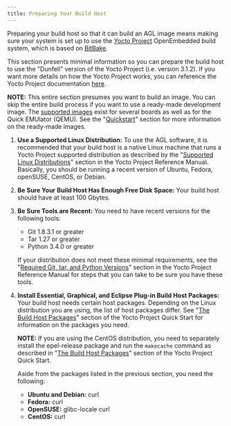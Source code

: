 ```yaml
---
title: Preparing Your Build Host
---
```


Preparing your build host so that it can build an AGL image means
making sure your system is set up to use the
[Yocto Project](https://yoctoproject.org) OpenEmbedded build system,
which is based on
[BitBake](https://yoctoproject.org/docs/3.1.2/bitbake-user-manual/bitbake-user-manual.html).

This section presents minimal information so you can prepare the build host
to use the "Dunfell" version of the Yocto Project (i.e. version 3.1.2).
If you want more details on how the Yocto Project works, you can reference
the Yocto Project documentation
[here](https://www.yoctoproject.org/docs/).

**NOTE:** This entire section presumes you want to build an image.
You can skip the entire build process if you want to use a ready-made
development image.
The [supported images](https://download.automotivelinux.org/AGL/snapshots/master/latest/) exist for several boards as
well as for the Quick EMUlator (QEMU).
See the
"[Quickstart](../1_Quickstart/Using_Ready_Made_Images.md)"
section for more information on the ready-made images.

1. **Use a Supported Linux Distribution:** To use the AGL software, it is
   recommended that your build host is a native Linux machine that runs a
   Yocto Project supported distribution as described by the
   "[Supported Linux Distributions](https://www.yoctoproject.org/docs/3.1.2/ref-manual/ref-manual.html#detailed-supported-distros)"
   section in the Yocto Project Reference Manual.
   Basically, you should be running a recent version of Ubuntu, Fedora, openSUSE,
   CentOS, or Debian.

2. **Be Sure Your Build Host Has Enough Free Disk Space:**
   Your build host should have at least 100 Gbytes.

3. **Be Sure Tools are Recent:**  You need to have recent versions for
   the following tools:

   * Git 1.8.3.1 or greater
   * Tar 1.27 or greater
   * Python 3.4.0 or greater

   If your distribution does not meet these minimal requirements, see the
   "[Required Git, tar, and Python Versions](https://www.yoctoproject.org/docs/3.1.2/ref-manual/ref-manual.html#required-git-tar-and-python-versions)"
   section in the Yocto Project Reference Manual for steps that you can
   take to be sure you have these tools.

4. **Install Essential, Graphical, and Eclipse Plug-in Build Host Packages:**
   Your build host needs certain host packages.
   Depending on the Linux distribution you are using, the list of
   host packages differ.
   See
   "[The Build Host Packages](https://www.yoctoproject.org/docs/3.1.2/yocto-project-qs/yocto-project-qs.html#packages)"
   section of the Yocto Project Quick Start for information on the packages you need.

   **NOTE:** If you are using the CentOS distribution, you need to
   separately install the epel-release package and run the `makecache` command as
   described in
   "[The Build Host Packages](https://www.yoctoproject.org/docs/3.1.2/yocto-project-qs/yocto-project-qs.html#packages)"
   section of the Yocto Project Quick Start.

   Aside from the packages listed in the previous section, you need the following:

   * **Ubuntu and Debian:** curl
   * **Fedora:** curl
   * **OpenSUSE:** glibc-locale curl
   * **CentOS:** curl
